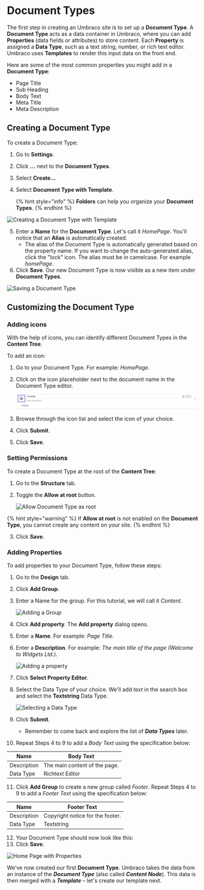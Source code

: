 # Document Types

The first step in creating an Umbraco site is to set up a **Document Type**. A **Document Type** acts as a data container in Umbraco, where you can add **Properties** (data fields or attributes) to store content. Each **Property** is assigned a **Data Type**, such as a text string, number, or rich text editor. Umbraco uses **Templates** to render this input data on the front end.

Here are some of the most common properties you might add in a **Document Type**:

* Page Title
* Sub Heading
* Body Text
* Meta Title
* Meta Description

## Creating a Document Type

To create a Document Type:

1. Go to **Settings**.
2. Click **...** next to the **Document Types**.
3. Select **Create...**
4.  Select **Document Type with Template**.

    {% hint style="info" %}
    **Folders** can help you organize your **Document Types**.
    {% endhint %}

![Creating a Document Type with Template](images/creating-a-document-type.png)

5. Enter a **Name** for the **Document Type**. Let's call it _HomePage_. You'll notice that an **Alias** is automatically created.
   * The alias of the Document Type is automatically generated based on the property name. If you want to change the auto-generated alias, click the "lock" icon. The alias must be in camelcase. For example _homePage_.
6. Click **Save**. Our new Document Type is now visible as a new item under **Document Types**.

![Saving a Document Type](images/saving-a-document-type.png)

## Customizing the Document Type

### Adding icons

With the help of icons, you can identify different Document Types in the **Content Tree**.&#x20;

To add an icon:

1. Go to your Document Type. For example: _HomePage_.
2.  Click on the icon placeholder next to the document name in the Document Type editor.&#x20;

    ![Selecting an icon](../../.gitbook/assets/selecting-an-icon.png)
3. Browse through the icon list and select the icon of your choice.
4. Click **Submit**.
5. Click **Save**.

### Setting Permissions

To create a Document Type at the root of the **Content Tree**:

1. Go to the **Structure** tab.
2.  Toggle the **Allow at root** button.

    ![Allow Document Type as root](images/allow-document-type-as-root.png)

{% hint style="warning" %}
If **Allow at root** is not enabled on the **Document Type**, you cannot create any content on your site.
{% endhint %}

3. Click **Save**.

### Adding Properties

To add properties to your Document Type, follow these steps:

1. Go to the **Design** tab.
2. Click **Add Group**.
3.  Enter a Name for the group. For this tutorial, we will call it _Content_.

    ![Adding a Group](images/add-group-document-type.png)
4. Click **Add property**. The **Add property** dialog opens.
5. Enter a **Name**. For example: _Page Title_.
6.  Enter a **Description**. For example: _The main title of the page (Welcome to Widgets Ltd.)_.

    ![Adding a property](images/creating-our-pagetitle-property.png)
7. Click **Select Property Editor**.
8.  Select the Data Type of your choice. We'll add _text_ in the search box and select the **Textstring** Data Type.

    ![Selecting a Data Type](images/selecting-textstring-data-type.png)
9. Click **Submit**.
   * Remember to come back and explore the list of _**Data Types**_ later.
10. Repeat Steps 4 to 9 to add a _Body Text_ using the specification below:

| Name        | Body Text                     |
| ----------- | ----------------------------- |
| Description | The main content of the page. |
| Data Type   | Richtext Editor               |

11. Click **Add Group** to create a new group called _Footer_. Repeat Steps 4 to 9 to add a _Footer Text_ using the specification below:

| Name        | Footer Text                      |
| ----------- | -------------------------------- |
| Description | Copyright notice for the footer. |
| Data Type   | Textstring                       |

12. Your Document Type should now look like this:
13. Click **Save**.

![Home Page with Properties](images/homepage-document-type-with-properties.png)

We’ve now created our first **Document Type**. Umbraco takes the data from an instance of the _**Document Type**_ (also called _**Content Node**_). This data is then merged with a _**Template**_ – let's create our template next.
